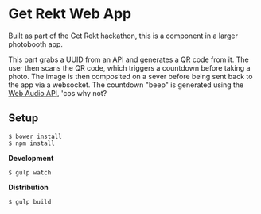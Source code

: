 # Get Rekt Web App

Built as part of the Get Rekt hackathon, this is a component in a larger photobooth app.

This part grabs a UUID from an API and generates a QR code from it. The user then scans the QR code, which triggers a countdown before taking a photo. The image is then composited on a sever before being sent back to the app via a websocket. The countdown "beep" is generated using the [Web Audio API](https://developer.mozilla.org/en-US/docs/Web/API/Web_Audio_API), 'cos why not?

## Setup
````
$ bower install
$ npm install
````

**Development**
````
$ gulp watch
````

**Distribution**
````
$ gulp build
````
